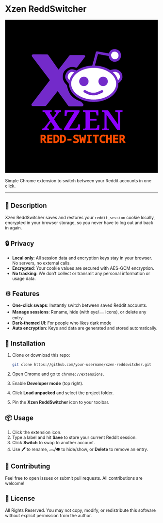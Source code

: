 # Xzen ReddSwitcher

![Xzen ReddSwitcher Logo](icon.png)

Simple Chrome extension to switch between your Reddit accounts in one click.

---

## 📒 Description

Xzen ReddSwitcher saves and restores your `reddit_session` cookie locally, encrypted in your browser storage, so you never have to log out and back in again.

## 🔒 Privacy

* **Local only**: All session data and encryption keys stay in your browser. No servers, no external calls.
* **Encrypted**: Your cookie values are secured with AES-GCM encryption.
* **No tracking**: We don’t collect or transmit any personal information or usage data.

## ⚙️ Features

* **One-click swaps**: Instantly switch between saved Reddit accounts.
* **Manage sessions**: Rename, hide (with eye/𓂋 icons), or delete any entry.
* **Dark-themed UI**: For people who likes dark mode
* **Auto encryption**: Keys and data are generated and stored automatically.

## 🚀 Installation

1. Clone or download this repo:

   ```bash
   git clone https://github.com/your-username/xzen-reddswitcher.git
   ```
2. Open Chrome and go to `chrome://extensions`.
3. Enable **Developer mode** (top right).
4. Click **Load unpacked** and select the project folder.
5. Pin the **Xzen ReddSwitcher** icon to your toolbar.

## 📦 Usage

1. Click the extension icon.
2. Type a label and hit **Save** to store your current Reddit session.
3. Click **Switch** to swap to another account.
4. Use **🖊** to rename, **𓂋/👁** to hide/show, or **Delete** to remove an entry.

## 🤝 Contributing

Feel free to open issues or submit pull requests. All contributions are welcome!

## 📝 License

All Rights Reserved. You may not copy, modify, or redistribute this software without explicit permission from the author.
